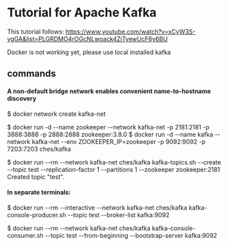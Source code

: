 # Tutorial for Apache Kafka

This tutorial follows: https://www.youtube.com/watch?v=xCyW3S-vgGA&list=PLGRDMO4rOGcNLwoack4ZiTyewUcF6y6BU

Docker is not working yet, please use local installed kafka

## commands
#### A non-default bridge network enables convenient name-to-hostname discovery
$ docker network create kafka-net

$ docker run -d --name zookeeper --network kafka-net -p 2181:2181 -p 3888:3888 -p 2888:2888 zookeeper:3.8.0
$ docker run -d --name kafka --network kafka-net --env ZOOKEEPER_IP=zookeeper -p 9092:9092 -p 7203:7203 ches/kafka

$ docker run --rm --network kafka-net ches/kafka kafka-topics.sh --create --topic test --replication-factor 1 --partitions 1 --zookeeper zookeeper:2181
Created topic "test".

#### In separate terminals:
$ docker run --rm --interactive --network kafka-net ches/kafka kafka-console-producer.sh --topic test --broker-list kafka:9092
<type some messages followed by newline>

$ docker run --rm --network kafka-net ches/kafka kafka-console-consumer.sh --topic test --from-beginning --bootstrap-server kafka:9092
```

